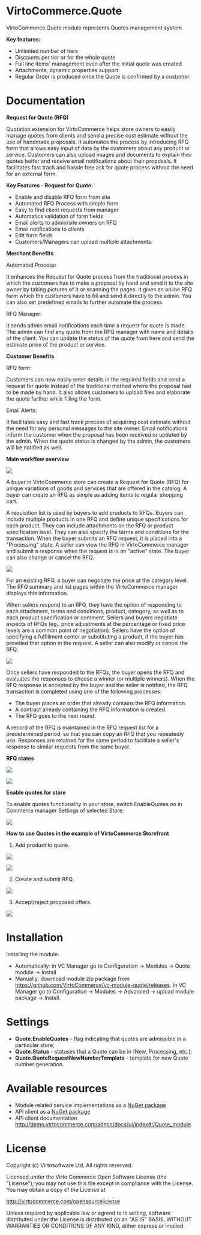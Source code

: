 # VirtoCommerce.Quote
VirtoCommerce.Quote module represents Quotes management system.

**Key features:**
* Unlimited number of tiers
* Discounts per tier or for the whole quote
* Full line items' management even after the initial quote was created
* Attachments, dynamic properties support
* Regular Order is produced once the Quote is confirmed by a customer.

# Documentation
**Request for Quote (RFQ)**

Quotation extension for VirtoCommerce helps store owners to easily manage quotes from clients and send a precise cost estimate without the use of handmade proposals. It automates the process by introducing RFQ form that allows easy input of data by the customers about any product or service. Customers can also upload images and documents to explain their quotes better and receive email notifications about their proposals. It facilitates fast track and hassle free ask for quote process without the need for an external form.

**Key Features - Request for Quote:**
* Enable and disable RFQ form from site
* Automated RFQ Process with simple form
* Easy to find client requests from manager
* Automatics validation of form fields
* Email alerts to admin/site owners on RFQ
* Email notifications to clients
* Edit form fields
* Customers/Managers can upload multiple attachments

**Merchant Benefits**

Automated Process:

It enhances the Request for Quote process from the traditional process in which the customers has to make a proposal by hand and send it to the site owner by taking pictures of it or scanning the pages. It gives an online RFQ form which the customers have to fill and send it directly to the admin. You can also set predefined emails to further automate the process.

RFQ Manager:

It sends admin email notifications each time a request for quote is made. The admin can find any quote from the RFQ manager with name and details of the client. You can update the status of the quote from here and send the estimate price of the product or service.

**Customer Benefits**

RFQ form:

Customers can now easily enter details in the required fields and send a request for quote instead of the traditional method where the proposal had to be made by hand. It also allows customers to upload files and elaborate the quote further while filling the form.

Email Alerts:

It facilitates easy and fast track process of acquiring cost estimate without the need for any personal messages to the site owner. Email notifications inform the customer when the proposal has been received or updated by the admin. When the quote status is changed by the admin, the customers will be notified as well.

**Main workflow overview**

![](https://user-images.githubusercontent.com/23373328/36895674-6f160f64-1e18-11e8-98a9-7afc9c463af4.png)
  
A buyer in VirtoCommerce store can create a Request for Quote (RFQ) for unique variations of goods and services that are offered in the catalog. A buyer can create an RFQ as simple as adding items to regular shopping cart.

A requisition list is used by buyers to add products to RFQs. Buyers can include multiple products in one RFQ and define unique specifications for each product. They can include attachments on the RFQ or product specification level. They can also specify the terms and conditions for the transaction. When the buyer submits an RFQ request, it is placed into a "Processing" state. A seller can view the RFQ in VirtoCommerce manager and submit a response when the request is in an "active" state. The buyer can also change or cancel the RFQ.

![](https://user-images.githubusercontent.com/23373328/36860749-d71aecb2-1d8a-11e8-9f17-5ffdea424c51.png)

For an existing RFQ, a buyer can negotiate the price at the category level. The RFQ summary and list pages within the VirtoCommerce manager displays this information.

When sellers respond to an RFQ, they have the option of responding to each attachment, terms and conditions, product, category, as well as to each product specification or comment. Sellers and buyers negotiate aspects of RFQs (eg., price adjustments at the percentage or fixed price levels are a common point of negotiation). Sellers have the option of specifying a fulfillment center or substituting a product, if the buyer has provided that option in the request. A seller can also modify or cancel the RFQ.

![](https://user-images.githubusercontent.com/23373328/36860818-0361194a-1d8b-11e8-8626-72e1930d92f6.png)

Once sellers have responded to the RFQs, the buyer opens the RFQ and evaluates the responses to choose a winner (or multiple winners). When the RFQ response is accepted by the buyer and the seller is notified, the RFQ transaction is completed using one of the following processes:
* The buyer places an order that already contains the RFQ information.
* A contract already containing the RFQ information is created.
* The RFQ goes to the next round.

A record of the RFQ is maintained in the RFQ request list for a predetermined period, so that you can copy an RFQ that you repeatedly use. Responses are retained for the same period to facilitate a seller's response to similar requests from the same buyer.

**RFQ states**

![](https://user-images.githubusercontent.com/23373328/36964972-e15bbcaa-2060-11e8-9623-69b6bd967ec4.png)

![](https://user-images.githubusercontent.com/23373328/36972563-402c6704-2078-11e8-91a4-43d3cdd9b148.png)

**Enable quotes for store**

To enable quotes functionality in your store, switch EnableQuotes on in Commerce manager Settings of selected Store.

![](https://user-images.githubusercontent.com/23373328/36892520-a68c15fc-1e0d-11e8-93c9-a0b4aca69e94.png)

**How to use Quotes in the example of VirtoCommerce Storefront**

1. Add product to quote.

![](https://user-images.githubusercontent.com/23373328/36863170-9e8817ec-1d91-11e8-8f37-4f0da63145e7.png)

![](https://user-images.githubusercontent.com/23373328/36868793-1fc634c8-1da2-11e8-819f-c117b20afa43.png)

2. Create and submit RFQ.

![](https://user-images.githubusercontent.com/23373328/36898195-76a10ee6-1e22-11e8-824f-8b5cb2854b8e.png)

3. Accept/reject proposed offers.

![](https://user-images.githubusercontent.com/23373328/36897976-7e3e6d02-1e21-11e8-92b1-c9ceb44690ab.png)

# Installation
Installing the module:

* Automatically: in VC Manager go to Configuration -> Modules -> Quote module -> Install
* Manually: download module zip package from https://github.com/VirtoCommerce/vc-module-quote/releases. In VC Manager go to Configuration -> Modules -> Advanced -> upload module package -> Install.

# Settings
* **Quote.EnableQuotes** - flag indicating that quotes are admissible in a particular store;
* **Quote.Status** - statuses that a Quote can be in (New, Processing, etc.);
* **Quote.QuoteRequestNewNumberTemplate** - template for new Quote number generation.

# Available resources
* Module related service implementations as a <a href="https://www.nuget.org/packages/VirtoCommerce.QuoteModule.Data" target="_blank">NuGet package</a>
* API client as a <a href="https://www.nuget.org/packages/VirtoCommerce.QuoteModule.Client" target="_blank">NuGet package</a>
* API client documentation http://demo.virtocommerce.com/admin/docs/ui/index#!/Quote_module

# License
Copyright (c) Virtosoftware Ltd.  All rights reserved.

Licensed under the Virto Commerce Open Software License (the "License"); you
may not use this file except in compliance with the License. You may
obtain a copy of the License at

http://virtocommerce.com/opensourcelicense

Unless required by applicable law or agreed to in writing, software
distributed under the License is distributed on an "AS IS" BASIS,
WITHOUT WARRANTIES OR CONDITIONS OF ANY KIND, either express or
implied.

